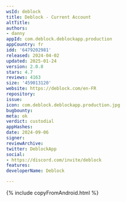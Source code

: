 ```yaml
---
wsId: deblock
title: Deblock - Current Account
altTitle: 
authors:
- danny
appId: com.deblock.deblockapp.production
appCountry: fr
idd: '6479202981'
released: 2024-04-02
updated: 2025-01-24
version: 2.0.8
stars: 4.7
reviews: 4163
size: '459013120'
website: https://deblock.com/en-FR
repository: 
issue: 
icon: com.deblock.deblockapp.production.jpg
bugbounty: 
meta: ok
verdict: custodial
appHashes: 
date: 2024-09-06
signer: 
reviewArchive: 
twitter: DeblockApp
social:
- https://discord.com/invite/deblock
features: 
developerName: Deblock

---
```


{% include copyFromAndroid.html %}